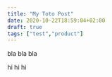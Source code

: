 ```yaml
---
title: "My Toto Post"
date: 2020-10-22T18:59:04+02:00
draft: true
tags: ["test","product"]
---
```


bla bla bla



hi hi hi